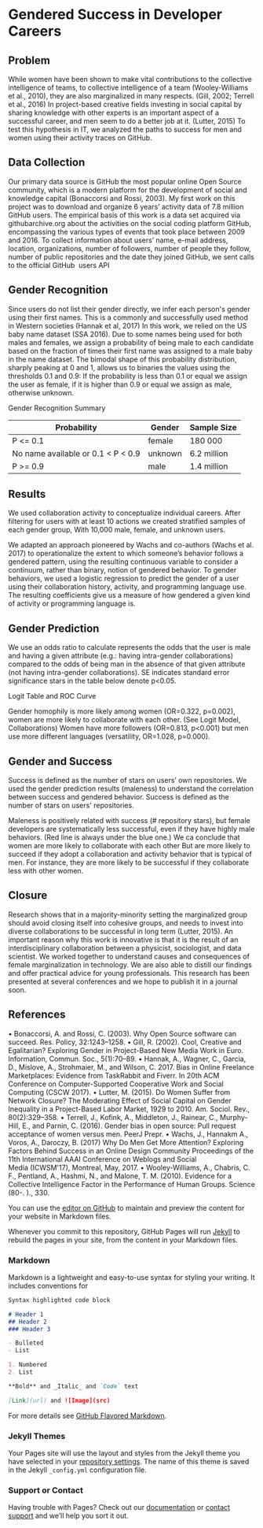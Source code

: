 # Gendered Success in Developer Careers


## Problem
While women have been shown to make vital contributions to the collective intelligence of teams, to collective intelligence of a team (Wooley-Williams et al., 2010), they are also marginalized in many respects. (Gill, 2002; Terrell et al., 2016) In project-based creative fields investing in social capital by sharing knowledge with other experts is an important aspect of a successful career, and men seem to do a better job at it. (Lutter, 2015) To test this hypothesis in IT, we analyzed the paths to success for men and women using their activity traces on GitHub. 

## Data Collection
Our primary data source is GitHub  the most popular online Open Source community, which is a modern platform for the development of social and knowledge capital (Bonaccorsi and Rossi, 2003). My first work on this project was to download and organize 6 years’ activity data of 7.8 million GitHub users. The empirical basis of this work is a data set acquired via githubarchive.org about the activities on the social coding platform GitHub, encompassing the various types of events that took place between 2009 and 2016. 
To collect information about users’ name, e-mail address, location, organizations, number of followers, number of people they follow, number of public repositories and the date they joined GitHub, we sent calls to the official GitHub  users API  


## Gender Recognition
Since users do not list their gender directly, we infer each person's gender using their first names. This is a commonly and successfully used method in Western societies (Hannak et al, 2017) In this work, we relied on the US baby name dataset (SSA 2016).  Due to some names being used for both males and females, we assign a probability of being male to each candidate based on the fraction of times their first name was assigned to a male baby in the name dataset. The bimodal shape of this probability distribution, sharply peaking at 0 and 1, allows us to binaries the values using the thresholds 0.1 and 0.9: If the probability is less than 0.1 or equal we assign the user as female, if it is higher than 0.9 or equal we assign as male, otherwise unknown. 

Gender Recognition Summary


| Probability                        | Gender   | Sample Size  |
| ---------------------------------- | -------- | ------------ |
| P <= 0.1                           | female   | 180 000      |
| No name available or 0.1 < P < 0.9 | unknown  | 6.2 million  |
| P >= 0.9                           | male     | 1.4 million  |

## Results
We used collaboration activity to conceptualize individual careers. After filtering for users with at least 10 actions we created stratified samples of each gender group, With 10,000 male, female, and unknown users.

We adapted an approach pioneered by Wachs and co-authors (Wachs et al. 2017) to operationalize the extent to which someone’s behavior follows a gendered pattern, using the resulting continuous variable to consider a continuum, rather than binary, notion of gendered behavior. To gender behaviors, we used a logistic regression to predict the gender of a user using their collaboration history, activity, and programming language use. The resulting coefficients give us a measure of how gendered a given kind of activity or programming language is.


## Gender Prediction
We use an odds ratio to calculate represents the odds that the user is male and having a given attribute (e.g.: having intra-gender collaborations) compared to the odds of being man in the absence of that given attribute (not having intra-gender collaborations). SE indicates standard error significance stars in the table below denote p<0.05.

Logit Table and ROC Curve


Gender homophily is more likely among women (OR=0.322, p=0.002), women are more likely to collaborate with each other. (See Logit Model, Collaborations) Women have more followers (OR=0.813, p<0.001) but men use more different languages (versatility, OR=1.028, p=0.000). 

## Gender and Success
Success is defined as the number of stars on users’ own repositories. We used the gender prediction results (maleness) to understand the correlation between success and gendered behavior. Success is defined as the number of stars on users' repositories.

Maleness is positively related with success (# repository stars), but female developers are systematically less successful, even if they have highly male behaviors. (Red line is always under the blue one.) We ca conclude that women are more likely to collaborate with each other But are more likely to succeed if they adopt a collaboration and activity behavior that is typical of men. For instance, they are more likely to be successful if they collaborate less with other women.

## Closure
Research shows that in a majority-minority setting the marginalized group should avoid closing itself into cohesive groups, and needs to invest into diverse collaborations to be successful in long term (Lutter, 2015). An important reason why this work is innovative is that it is the result of an interdisciplinary collaboration between a physicist, sociologist, and data scientist. We worked together to understand causes and consequences of female marginalization in technology. We are also able to distill our findings and offer practical advice for young professionals. This research has been presented at several conferences and we hope to publish it in a journal soon.

## References
•	Bonaccorsi, A. and Rossi, C. (2003). Why Open Source software can succeed. Res. Policy, 32:1243–1258. 
•	Gill, R. (2002). Cool, Creative and Egalitarian? Exploring Gender in Project-Based New Media Work in Euro. Information, Commun. Soc., 5(1):70–89. 
•	Hannak, A., Wagner, C., Garcia, D., Mislove, A., Strohmaier, M., and Wilson, C. 2017. Bias in Online Freelance Marketplaces: Evidence from TaskRabbit and Fiverr. In 20th ACM Conference on Computer-Supported Cooperative Work and Social Computing (CSCW 2017).
•	Lutter, M. (2015). Do Women Suffer from Network Closure? The Moderating Effect of Social Capital on Gender Inequality in a Project-Based Labor Market, 1929 to 2010. Am. Sociol. Rev., 80(2):329–358. 
•	Terrell, J., Kofink, A., Middleton, J., Rainear, C., Murphy-Hill, E., and Parnin, C. (2016). Gender bias in open source: Pull request acceptance of women versus men. PeerJ Prepr. 
•	Wachs, J., Hannakm A., Voros, A., Daroczy, B. (2017) Why Do Men Get More Attention? Exploring Factors Behind Success in an Online Design Community
Proceedings of the 11th International AAAI Conference on Weblogs and Social Media (ICWSM'17), Montreal, May, 2017.
•	Wooley-Williams, A., Chabris, C. F., Pentland, A., Hashmi, N., and Malone, T. M. (2010). Evidence for a Collective Intelligence Factor in the Performance of Human Groups. Science (80-. )., 330. 




You can use the [editor on GitHub](https://github.com/velf/velf.github.io/edit/master/index.md) to maintain and preview the content for your website in Markdown files.

Whenever you commit to this repository, GitHub Pages will run [Jekyll](https://jekyllrb.com/) to rebuild the pages in your site, from the content in your Markdown files.

### Markdown

Markdown is a lightweight and easy-to-use syntax for styling your writing. It includes conventions for

```markdown
Syntax highlighted code block

# Header 1
## Header 2
### Header 3

- Bulleted
- List

1. Numbered
2. List

**Bold** and _Italic_ and `Code` text

[Link](url) and ![Image](src)
```

For more details see [GitHub Flavored Markdown](https://guides.github.com/features/mastering-markdown/).

### Jekyll Themes

Your Pages site will use the layout and styles from the Jekyll theme you have selected in your [repository settings](https://github.com/velf/velf.github.io/settings). The name of this theme is saved in the Jekyll `_config.yml` configuration file.

### Support or Contact

Having trouble with Pages? Check out our [documentation](https://help.github.com/categories/github-pages-basics/) or [contact support](https://github.com/contact) and we’ll help you sort it out.
